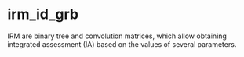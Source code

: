 # irm_id_grb
IRM  are  binary  tree  and  convolution matrices,  which allow 
obtaining integrated assessment (IA) based on the values of 
several parameters.
